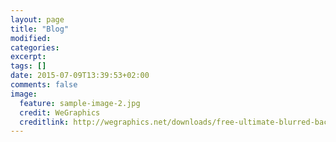 ```yaml
---
layout: page
title: "Blog"
modified:
categories: 
excerpt:
tags: []
date: 2015-07-09T13:39:53+02:00
comments: false
image:
  feature: sample-image-2.jpg
  credit: WeGraphics
  creditlink: http://wegraphics.net/downloads/free-ultimate-blurred-background-pack/
---
```



